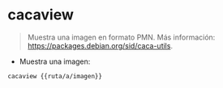 # cacaview

> Muestra una imagen en formato PMN.
> Más información: <https://packages.debian.org/sid/caca-utils>.

- Muestra una imagen:

`cacaview {{ruta/a/imagen}}`
